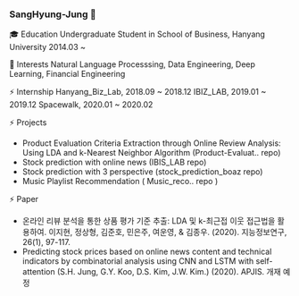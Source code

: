 ### SangHyung-Jung 👋
🎓 Education
Undergraduate Student in School of Business, Hanyang University 2014.03 ~

🌱 Interests
Natural Language Processsing, Data Engineering, Deep Learning, Financial Engineering

⚡ Internship
Hanyang_Biz_Lab, 2018.09 ~ 2018.12
IBIZ_LAB, 2019.01 ~ 2019.12
Spacewalk, 2020.01 ~ 2020.02

⚡ Projects
- Product Evaluation Criteria Extraction through Online Review Analysis: Using LDA and k-Nearest Neighbor Algorithm (Product-Evaluat.. repo)
- Stock prediction with online news (IBIS_LAB repo)
- Stock prediction with 3 perspective (stock_prediction_boaz repo)
- Music Playlist Recommendation ( Music_reco.. repo )

⚡ Paper
- 온라인 리뷰 분석을 통한 상품 평가 기준 추출: LDA 및 k-최근접 이웃 접근법을 활용하여. 이지현, 정상형, 김준호, 민은주, 여운영, & 김종우. (2020). 지능정보연구, 26(1), 97-117.
- Predicting stock prices based on online news content and technical indicators by combinatorial analysis using CNN and LSTM with self-attention (S.H. Jung, G.Y. Koo, D.S. Kim, J.W. Kim.) (2020). APJIS. 개재 예정




<!--
**SangHyung-Jung/SangHyung-Jung** is a ✨ _special_ ✨ repository because its `README.md` (this file) appears on your GitHub profile.

Here are some ideas to get you started:

- 🔭 I’m currently working on ...
- 🌱 I’m currently learning ...
- 👯 I’m looking to collaborate on ...
- 🤔 I’m looking for help with ...
- 💬 Ask me about ...
- 📫 How to reach me: ...
- 😄 Pronouns: ...
- ⚡ Fun fact: ...
-->
